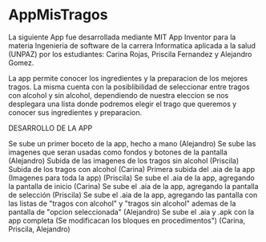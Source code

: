 # AppMisTragos

La siguiente App fue desarrollada mediante MIT App Inventor para la materia Ingenieria de software de la carrera Informatica aplicada a la salud (UNPAZ) por los estudiantes: Carina Rojas, Priscila Fernandez y Alejandro Gomez.

La app permite conocer los ingredientes y la preparacion de los mejores tragos. La misma cuenta con la posiblibilidad de seleccionar entre tragos con alcohol y sin alcohol, dependiendo de nuestra eleccion se nos desplegara una lista donde podremos elegir el trago que queremos y conocer sus ingredientes y preparacion.

DESARROLLO DE LA APP

Se sube un primer boceto de la app, hecho a mano (Alejandro)
Se sube las imagenes que seran usadas como fondos y botones de la pantalla (Alejandro)
Subida de las imagenes de los tragos sin alcohol (Priscila)
Subida de los tragos con alcohol (Carina)
Primera subida del .aia de la app (Imagenes para toda la app) (Priscila)
Se sube el .aia de la app, agregando la pantalla de inicio (Carina)
Se sube el .aia de la app, agregando la pantalla de selección (Priscila)
Se sube el .aia de la app, agregando las pantalla con las listas de "tragos con alcohol" y "tragos sin alcohol" ademas de la pantalla de "opcion seleccionada" (Alejandro)
Se sube el .aia y .apk con la app completa (Se modificacan los bloques en procedimentos") (Carina, Priscila, Alejandro)